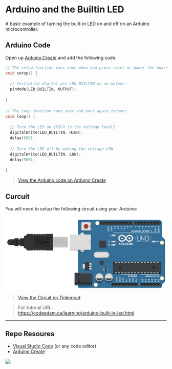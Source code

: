 # Arduino and the Builtin LED

A basic example of turning the built-in LED on and off on an Arduino microcontroller.

## Arduino Code

Open up [Arduino Create](https://create.arduino.cc/editor/) and add the following code:

```cpp
// The setup function runs once when you press reset or power the board
void setup() {
  
  // Initialize digital pin LED_BUILTIN as an output.
  pinMode(LED_BUILTIN, OUTPUT);
  
}

// The loop function runs over and over again forever
void loop() {
  
  // Turn the LED on (HIGH is the voltage level)
  digitalWrite(LED_BUILTIN, HIGH);
  delay(500);
  
  // Turn the LED off by making the voltage LOW
  digitalWrite(LED_BUILTIN, LOW);
  delay(500);
  
}
```

> [View the Arduino code on Arduino Create](https://create.arduino.cc/editor/professoradam/4a7f0767-de98-4d02-bfbf-5d69dfd58710/preview)

## Curcuit

You will need to setup the following circuit using your Arduino:

![Tinkercad Circuit](_readme/tinkercad-built-in-led.png)

> [View the Circuit on Tinkercad](https://www.tinkercad.com/things/jOaJ7mR6LAt)

> Full tutorial URL:  
> https://codeadam.ca/learning/arduino-built-in-led.html

***

## Repo Resoures

* [Visual Studio Code](https://code.visualstudio.com/) (or any code editor)
* [Arduino Create](https://create.arduino.cc/editor) 

<a href="https://codeadam.ca">
<img src="https://codeadam.ca/images/code-block.png" width="100">
</a>
